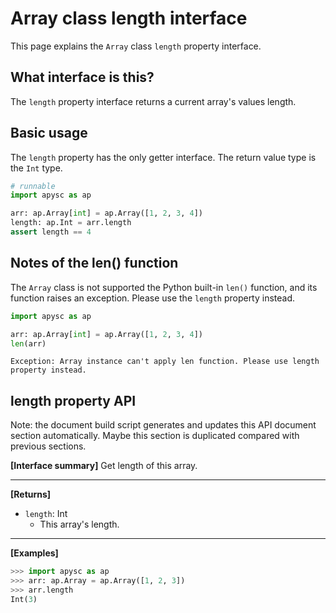 # Array class length interface

This page explains the `Array` class `length` property interface.

## What interface is this?

The `length` property interface returns a current array's values length.

## Basic usage

The `length` property has the only getter interface. The return value type is the `Int` type.

```py
# runnable
import apysc as ap

arr: ap.Array[int] = ap.Array([1, 2, 3, 4])
length: ap.Int = arr.length
assert length == 4
```

## Notes of the len() function

The `Array` class is not supported the Python built-in `len()` function, and its function raises an exception. Please use the `length` property instead.

```py
import apysc as ap

arr: ap.Array[int] = ap.Array([1, 2, 3, 4])
len(arr)
```

```
Exception: Array instance can't apply len function. Please use length property instead.
```


## length property API

<!-- Docstring: apysc._type.array.Array.length -->

<span class="inconspicuous-txt">Note: the document build script generates and updates this API document section automatically. Maybe this section is duplicated compared with previous sections.</span>

**[Interface summary]** Get length of this array.<hr>

**[Returns]**

- `length`: Int
  - This array's length.

<hr>

**[Examples]**

```py
>>> import apysc as ap
>>> arr: ap.Array = ap.Array([1, 2, 3])
>>> arr.length
Int(3)
```